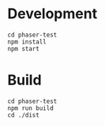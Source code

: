 # Development

```
cd phaser-test
npm install
npm start
```

# Build

```
cd phaser-test
npm run build
cd ./dist
```
